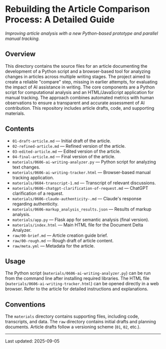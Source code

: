 # Rebuilding the Article Comparison Process: A Detailed Guide

*Improving article analysis with a new Python-based prototype and parallel manual tracking.*

## Overview
This directory contains the source files for an article documenting the development of a Python script and a browser-based tool for analyzing changes in articles across multiple writing stages.  The project aimed to create a reliable "compare" step, missing in earlier attempts, for evaluating the impact of AI assistance in writing. The core components are a Python script for computational analysis and an HTML/JavaScript application for manual tracking.  The approach combines automated metrics with human observations to ensure a transparent and accurate assessment of AI contribution. This repository includes article drafts, code, and supporting materials.


## Contents
- `01-draft-article.md` — Initial draft of the article.
- `02-refined-article.md` — Refined version of the article.
- `03-edited-article.md` — Edited version of the article.
- `04-final-article.md` — Final version of the article.
- `materials/0606-ai-writing-analyzer.py` — Python script for analyzing text changes.
- `materials/0606-ai-writing-tracker.html` — Browser-based manual tracking application.
- `materials/0604-transcript-1.md` — Transcript of relevant discussions.
- `materials/0606-chatgpt-clarification-of-request.md` — ChatGPT clarification of a request.
- `materials/0606-claude-authenticity-.md` — Claude's response regarding authenticity.
- `materials/0606-markup_analysis_results.json` — Results of markup analysis.
- `materials/app.py` — Flask app for semantic analysis (final version).
- `materials/index.html` — Main HTML file for the Document Delta Analyzer.
- `raw/00-brief.md` — Article creation guide brief.
- `raw/00-rough.md` — Rough draft of article content.
- `raw/meta.yml` — Metadata for the article.


## Usage
The Python script (`materials/0606-ai-writing-analyzer.py`) can be run from the command line after installing required libraries. The HTML file (`materials/0606-ai-writing-tracker.html`) can be opened directly in a web browser.  Refer to the article for detailed instructions and explanations.


## Conventions
The `materials` directory contains supporting files, including code, transcripts, and data.  The `raw` directory contains initial drafts and planning documents.  Article drafts follow a versioning scheme (`01`, `02`, etc.).


---
Last updated: 2025-09-05
